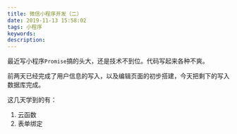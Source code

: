 ```yaml
---
title: 微信小程序开发（二）
date: 2019-11-13 15:58:02
tags: 小程序
keywords:
description:
---
```


最近写小程序`Promise`搞的头大，还是技术不到位。代码写起来各种不爽。

前两天已经完成了用户信息的写入，以及编辑页面的初步搭建，今天把剩下的写入数据库完成。

这几天学到的有：

1. 云函数
2. 表单绑定

